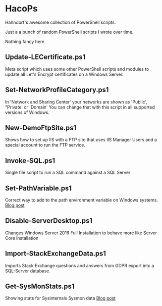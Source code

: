 # HacoPs
Hahndorf's awesome collection of PowerShell scripts. 

Just a a bunch of random PowerShell scripts I wrote over time.

Nothing fancy here.

## Update-LECertificate.ps1

Meta script which uses some other PowerShell scripts and modules to update all Let's Encrypt certificates on a Windows Server.

## Set-NetworkProfileCategory.ps1

 In 'Network and Sharing Center' your networks are shown as 'Public', "Private' or 'Domain'
    You can change that with this script in all supported versions of Windows.
    
## New-DemoFtpSite.ps1

Shows how to set up IIS with a FTP site that uses IIS Manager Users
and a special account to run the FTP service.

## Invoke-SQL.ps1

Single file script to run a SQL command against a SQL Server

## Set-PathVariable.ps1

Correct way to add to the path environment variable on Windows systems. <a href="https://peter.hahndorf.eu/blog/AddingToPathVariable.html">Blog post</a>

## Disable-ServerDesktop.ps1

Changes Windows Server 2016 Full Installation to behave more like Server Core Installation

## Import-StackExchangeData.ps1

Imports Stack Exchange questions and answers from GDPR export into a SQL-Server database.

## Get-SysMonStats.ps1

Showing stats for Sysinternals Sysmon data <a href="https://peter.hahndorf.eu/blog/Some-stats-based-on-the-Sysint.html">Blog post</a>